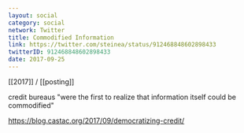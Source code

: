 ```yaml
---
layout: social
category: social
network: Twitter
title: Commodified Information
link: https://twitter.com/steinea/status/912468848602898433
twitterID: 912468848602898433
date: 2017-09-25
---
```


[[2017]] / [[posting]]

credit bureaus "were the first to realize that information itself could be commodified"

<https://blog.castac.org/2017/09/democratizing-credit/>

